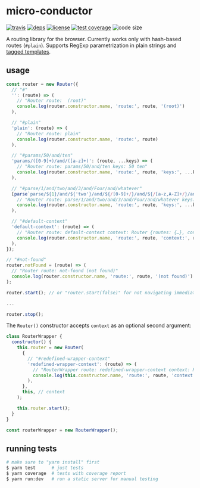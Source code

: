 # micro-conductor

  [![travis][travis-image]][travis-url]
  [![deps][deps-image]][deps-url]
  [![license][license-image]][license-url]
  [![test coverage][test-coverage-image]][test-coverage-url]
  ![code size][code-size-image]

A routing library for the browser.
Currently works only with hash-based routes (`#plain`).
Supports RegExp parametrization in plain strings and [tagged templates](https://developer.mozilla.org/en-US/docs/Web/JavaScript/Reference/Template_literals#Tagged_templates).

## usage

```js
const router = new Router({
  // "#"
  '': (route) => (
    // "Router route:  (root)"
    console.log(router.constructor.name, 'route:', route, '(root)')
  ),

  // "#plain"
  'plain': (route) => (
    // "Router route: plain"
    console.log(router.constructor.name, 'route:', route)
  ),

  // "#params/50/and/ten"
  'params/([0-9]+)/and/([a-z]+)': (route, ...keys) => (
    // "Router route: params/50/and/ten keys: 50 ten"
    console.log(router.constructor.name, 'route:', route, 'keys:', ...keys)
  ),

  // "#parse/1/and/two/and/3/and/Four/and/whatever"
  [parse`parse/${1}/and/${'two'}/and/${/[0-9]+/}/and/${/[a-z,A-Z]+/}/and/${null}`]: (route, ...keys) => (
    // "Router route: parse/1/and/two/and/3/and/Four/and/whatever keys: 1 two 3 Four whatever"
    console.log(router.constructor.name, 'route:', route, 'keys:', ...keys)
  ),

  // "#default-context"
  'default-context': (route) => (
    // "Router route: default-context context: Router {routes: {…}, context: Router, notFound: ƒ, navigate: ƒ}"
    console.log(router.constructor.name, 'route:', route, 'context:', router.context)
  ),
});

// "#not-found"
router.notFound = (route) => (
  // "Router route: not-found (not found)"
  console.log(router.constructor.name, 'route:', route, '(not found)')
);

router.start(); // or "router.start(false)" for not navigating immediately

...

router.stop();
```

The `Router()` constructor accepts `context` as an optional second argument:

```js
class RouterWrapper {
  constructor() {
    this.router = new Router(
      {
        // "#redefined-wrapper-context"
        'redefined-wrapper-context': (route) => (
          // "RouterWrapper route: redefined-wrapper-context context: RouterWrapper {router: Router}"
          console.log(this.constructor.name, 'route:', route, 'context:', this.router.context)
        ),
      },
      this, // context
    );

    this.router.start();
  }
}

const routerWrapper = new RouterWrapper();
```

## running tests

```bash
# make sure to "yarn install" first
$ yarn test      # just tests
$ yarn coverage  # tests with coverage report
$ yarn run:dev   # run a static server for manual testing
```

[travis-image]: https://img.shields.io/travis/oleksmarkh/micro-conductor/master.svg?style=flat-square
[travis-url]: https://travis-ci.org/oleksmarkh/micro-conductor
[deps-image]: https://img.shields.io/david/oleksmarkh/micro-conductor.svg?style=flat-square
[deps-url]: https://david-dm.org/oleksmarkh/micro-conductor
[license-image]: https://img.shields.io/github/license/oleksmarkh/micro-conductor.svg?style=flat-square
[license-url]: https://github.com/oleksmarkh/micro-conductor/blob/master/LICENSE
[test-coverage-image]: https://img.shields.io/coveralls/github/oleksmarkh/micro-conductor.svg?style=flat-square
[test-coverage-url]: https://coveralls.io/github/oleksmarkh/micro-conductor
[code-size-image]: https://img.shields.io/github/languages/code-size/oleksmarkh/micro-conductor.svg?style=flat-square
